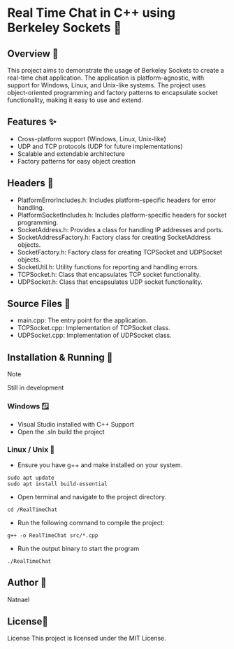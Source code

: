﻿# Real Time Chat in C++ using Berkeley Sockets 💬
## Overview 📖
This project aims to demonstrate the usage of Berkeley Sockets to create a real-time chat application.
The application is platform-agnostic, with support for Windows, Linux, and Unix-like systems. 
The project uses object-oriented programming and factory patterns to encapsulate socket functionality, making it easy to use and extend.

## Features ✨
- Cross-platform support (Windows, Linux, Unix-like)
- UDP and TCP protocols (UDP for future implementations)
- Scalable and extendable architecture
- Factory patterns for easy object creation

## Headers 📁
- PlatformErrorIncludes.h: Includes platform-specific headers for error handling.
- PlatformSocketIncludes.h: Includes platform-specific headers for socket programming.
- SocketAddress.h: Provides a class for handling IP addresses and ports.
- SocketAddressFactory.h: Factory class for creating SocketAddress objects.
- SocketFactory.h: Factory class for creating TCPSocket and UDPSocket objects.
- SocketUtil.h: Utility functions for reporting and handling errors.
- TCPSocket.h: Class that encapsulates TCP socket functionality.
- UDPSocket.h: Class that encapsulates UDP socket functionality.
## Source Files 📂
- main.cpp: The entry point for the application.
- TCPSocket.cpp: Implementation of TCPSocket class.
- UDPSocket.cpp: Implementation of UDPSocket class.

## Installation & Running 🚀
> [!NOTE]
> Still in development
### Windows 🪟
+ Visual Studio installed with C++ Support
+ Open the .sln build the project
### Linux / Unix 🐧
+ Ensure you have g++ and make installed on your system.
```
sudo apt update
sudo apt install build-essential
```
+ Open terminal and navigate to the project directory.
```
cd /RealTimeChat
```
+ Run the following command to compile the project:
```
g++ -o RealTimeChat src/*.cpp
```
+ Run the output binary to start the program
```
./RealTimeChat
```

## Author 👤
Natnael

## License📜
License
This project is licensed under the MIT License.